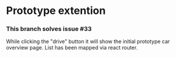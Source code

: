 # Prototype extention

### This branch solves issue #33

While clicking the "drive" button it will show the initial prototype car overview page. List has been mapped via react router.